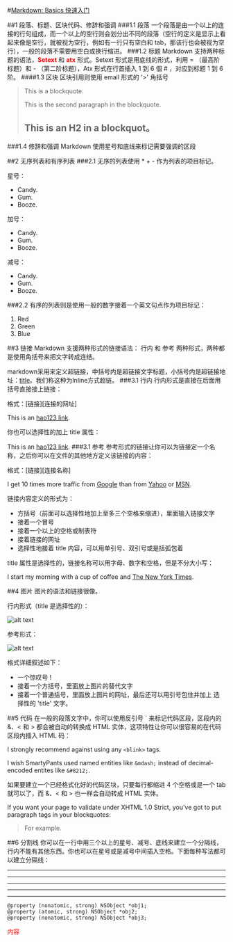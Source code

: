 #[Markdown: Basics 快速入门](http://wowubuntu.com/markdown/index.html)

##1 段落、标题、区块代码、修辞和强调
###1.1 段落
一个段落是由一个以上的连接的行句组成，而一个以上的空行则会划分出不同的段落（空行的定义是显示上看起来像是空行，就被视为空行，例如有一行只有空白和 tab，那该行也会被视为空行），一般的段落不需要用空白或换行缩进。
###1.2 标题
Markdown 支持两种标题的语法，<font color=red>**Setext**</font> 和 <font color=red>**atx**</font> 形式。Setext 形式是用底线的形式，利用 = （最高阶标题）和 - （第二阶标题），Atx 形式在行首插入 1 到 6 個 # ，对应到标题 1 到 6 阶。
####1.3 区块
区块引用则使用 email 形式的 '>' 角括号

> This is a blockquote.
> 
> This is the second paragraph in the blockquote.
> ## This is an H2 in a blockquot。

###1.4 修辞和强调
Markdown 使用星号和底线来标记需要强调的区段

##2 无序列表和有序列表
###2.1 无序的列表使用 * + - 作为列表的项目标记。

星号：

* Candy.
* Gum.
* Booze.


加号：

+ Candy.
+ Gum.
+ Booze.

减号：

-  Candy.
- Gum.
- Booze.




###2.2 有序的列表则是使用一般的数字接着一个英文句点作为项目标记：

1. Red
2. Green
3. Blue


##3 链接
 Markdown 支援两种形式的链接语法： 行内 和 参考 两种形式，两种都是使用角括号来把文字转成连结。
 
markdown采用[]()来定义超链接，中括号内是超链接文字标题，小括号内是超链接地址：[title](href)。我们称这种为Inline方式超链。
###3.1 行内 
行内形式是直接在后面用括号直接接上链接：

格式：[链接][连接的网址]

This is an [hao123 link](http://www.hao123.com).

你也可以选择性的加上 title 属性：

This is an [hao123 link](http://www.hao123.com "With a Title").
###3.1 参考
参考形式的链接让你可以为链接定一个名称，之后你可以在文件的其他地方定义该链接的内容：

格式：[链接][连接名称]

I get 10 times more traffic from [Google][test] than from
[Yahoo][2] or [MSN][3].

[test]: http://google.com/ "Google"
[2]: http://search.yahoo.com/ "Yahoo Search"
[3]: http://search.msn.com/ "MSN Search"

链接内容定义的形式为：

* 方括号（前面可以选择性地加上至多三个空格来缩进），里面输入链接文字
* 接着一个冒号
* 接着一个以上的空格或制表符
* 接着链接的网址
* 选择性地接着 title 内容，可以用单引号、双引号或是括弧包着


title 属性是选择性的，链接名称可以用字母、数字和空格，但是不分大小写：

I start my morning with a cup of coffee and
[The New York Times][NY Times].

[ny times]: http://www.nytimes.com/

##4 图片
图片的语法和链接很像。

行内形式（title 是选择性的）：

![alt text](/Users/smartlei/Downloads/logo.png "Title")

参考形式：

![alt text][id]

[id]: /Users/smartlei/Downloads/logo.png "Title"

格式详细叙述如下：

* 一个惊叹号 !
* 接着一个方括号，里面放上图片的替代文字
* 接着一个普通括号，里面放上图片的网址，最后还可以用引号包住并加上 选 择性的 'title' 文字。

##5 代码
在一般的段落文字中，你可以使用反引号 ` 来标记代码区段，区段内的 &、< 和 > 都会被自动的转换成 HTML 实体，这项特性让你可以很容易的在代码区段内插入 HTML 码：

I strongly recommend against using any `<blink>` tags.

I wish SmartyPants used named entities like `&mdash;`
instead of decimal-encoded entites like `&#8212;`.

如果要建立一个已经格式化好的代码区块，只要每行都缩进 4 个空格或是一个 tab 就可以了，而 &、< 和 > 也一样会自动转成 HTML 实体。

If you want your page to validate under XHTML 1.0 Strict,
you've got to put paragraph tags in your blockquotes:

<blockquote>
<p>For example.</p>
</blockquote>

##6 分割线
你可以在一行中用三个以上的星号、减号、底线来建立一个分隔线，行内不能有其他东西。你也可以在星号或是减号中间插入空格。下面每种写法都可以建立分隔线：

* * *

***

*****

- - -

---------------------------------------
			

```objc
@property (nonatomic, strong) NSObject *obj1;
@property (atomic, strong) NSObject *obj2;
@property (nonatomic, strong) NSObject *obj3;
```

<font color= red> 内容</font>
